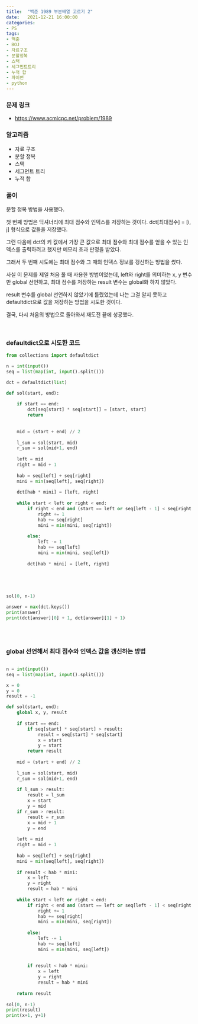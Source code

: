 ```yaml
---
title:  "백준 1989 부분배열 고르기 2"
date:   2021-12-21 16:00:00
categories:
- PS
tags:
- 백준
- BOJ
- 자료구조
- 분할정복
- 스택
- 세그먼트트리
- 누적 합
- 파이썬
- python
---
```


### 문제 링크
* https://www.acmicpc.net/problem/1989

### 알고리즘
* 자료 구조
* 분할 정복
* 스택
* 세그먼트 트리
* 누적 합


### 풀이

분할 정복 방법을 사용했다.

첫 번째 방법은 딕셔너리에 최대 점수와 인덱스를 저장하는 것이다. dct[최대점수] = [i, j] 형식으로 값들을 저장했다.

그런 다음에 dct의 키 값에서 가장 큰 값으로 최대 점수와 최대 점수를 얻을 수 있는 인덱스를 출력하려고 했지만 메모리 초과 판정을 받았다.



그래서 두 번째 시도에는 최대 점수와 그 때의 인덱스 정보를 갱신하는 방법을 썼다. 

사실 이 문제를 제일 처음 풀 때 사용한 방법이었는데, left와 right를 의미하는 x, y 변수만 global 선언하고, 최대 점수를 저장하는 result 변수는 global화 하지 않았다.

result 변수를 global 선언하지 않았기에 틀렸었는데 나는 그걸 알지 못하고 defaultdict으로 값을 저장하는 방법을 시도한 것이다.

결국, 다시 처음의 방법으로 돌아와서 재도전 끝에 성공했다.

<br/>

### defaultdict으로 시도한 코드
``` python
from collections import defaultdict

n = int(input())
seq = list(map(int, input().split()))

dct = defaultdict(list)

def sol(start, end):
    
    if start == end:
        dct[seq[start] * seq[start]] = [start, start]
        return
        
    
    mid = (start + end) // 2
    
    l_sum = sol(start, mid)
    r_sum = sol(mid+1, end)
       
    left = mid
    right = mid + 1
    
    hab = seq[left] + seq[right]
    mini = min(seq[left], seq[right])
    
    dct[hab * mini] = [left, right]
    
    while start < left or right < end:
        if right < end and (start == left or seq[left - 1] < seq[right + 1]):
            right += 1
            hab += seq[right]
            mini = min(mini, seq[right])
            
        else:
            left -= 1
            hab += seq[left]
            mini = min(mini, seq[left])
            
        dct[hab * mini] = [left, right]
   
        
    


sol(0, n-1)

answer = max(dct.keys())
print(answer)
print(dct[answer][0] + 1, dct[answer][1] + 1)
    
```

<br/>

### global 선언해서 최대 점수와 인덱스 값을 갱신하는 방법

``` python

n = int(input())
seq = list(map(int, input().split()))

x = 0
y = 0
result = -1

def sol(start, end):
    global x, y, result
    
    if start == end:
        if seq[start] * seq[start] > result:
            result = seq[start] * seq[start]
            x = start
            y = start
        return result
    
    mid = (start + end) // 2
    
    l_sum = sol(start, mid)
    r_sum = sol(mid+1, end)
    
    if l_sum > result:
        result = l_sum
        x = start
        y = mid
    if r_sum > result:
        result = r_sum
        x = mid + 1
        y = end
    
    left = mid
    right = mid + 1
    
    hab = seq[left] + seq[right]
    mini = min(seq[left], seq[right])
    
    if result < hab * mini:
        x = left
        y = right
        result = hab * mini
    
    while start < left or right < end:
        if right < end and (start == left or seq[left - 1] < seq[right + 1]):
            right += 1
            hab += seq[right]
            mini = min(mini, seq[right])
            
        else:
            left -= 1
            hab += seq[left]
            mini = min(mini, seq[left])
            
        
        if result < hab * mini:
            x = left
            y = right
            result = hab * mini
            
    return result
            
sol(0, n-1)
print(result)
print(x+1, y+1)

```
